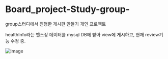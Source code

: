 # Board_project-Study-group-
group스터디에서 진행한 게시판 만들기 개인 프로젝트

healthInfo라는 헬스장 데이터를 mysql DB에 받아 view에 게시하고, 현재 review기능 수정 중.

![image](https://user-images.githubusercontent.com/97022321/215697696-fd6d6179-3c52-46b9-a217-f1d65f7be1de.png)
